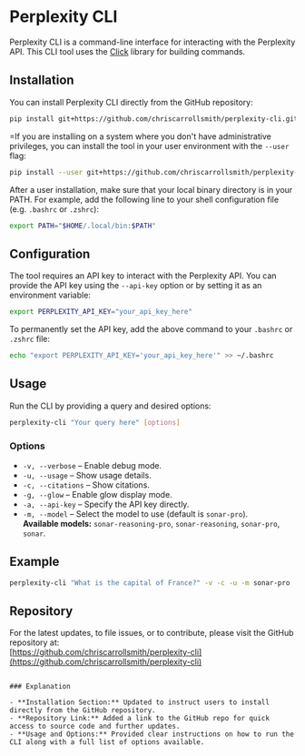 # Perplexity CLI

Perplexity CLI is a command-line interface for interacting with the Perplexity API. This CLI tool uses the [Click](https://click.palletsprojects.com/) library for building commands.

## Installation

You can install Perplexity CLI directly from the GitHub repository:

```bash
pip install git+https://github.com/chriscarrollsmith/perplexity-cli.git
```

=If you are installing on a system where you don't have administrative privileges, you can install the tool in your user environment with the `--user` flag:

```bash
pip install --user git+https://github.com/chriscarrollsmith/perplexity-cli.git
```

After a user installation, make sure that your local binary directory is in your PATH. For example, add the following line to your shell configuration file (e.g. `.bashrc` or `.zshrc`):

```bash
export PATH="$HOME/.local/bin:$PATH"
```

## Configuration

The tool requires an API key to interact with the Perplexity API. You can provide the API key using the `--api-key` option or by setting it as an environment variable:

```bash
export PERPLEXITY_API_KEY="your_api_key_here"
```

To permanently set the API key, add the above command to your `.bashrc` or `.zshrc` file:

```bash
echo "export PERPLEXITY_API_KEY='your_api_key_here'" >> ~/.bashrc
```

## Usage

Run the CLI by providing a query and desired options:

```bash
perplexity-cli "Your query here" [options]
```

### Options

- `-v, --verbose` &ndash; Enable debug mode.
- `-u, --usage` &ndash; Show usage details.
- `-c, --citations` &ndash; Show citations.
- `-g, --glow` &ndash; Enable glow display mode.
- `-a, --api-key` &ndash; Specify the API key directly.
- `-m, --model` &ndash; Select the model to use (default is `sonar-pro`).  
  **Available models:** `sonar-reasoning-pro`, `sonar-reasoning`, `sonar-pro`, `sonar`.

## Example

```bash
perplexity-cli "What is the capital of France?" -v -c -u -m sonar-pro
```

## Repository

For the latest updates, to file issues, or to contribute, please visit the GitHub repository at:  
[https://github.com/chriscarrollsmith/perplexity-cli](https://github.com/chriscarrollsmith/perplexity-cli)
```

### Explanation

- **Installation Section:** Updated to instruct users to install directly from the GitHub repository.
- **Repository Link:** Added a link to the GitHub repo for quick access to source code and further updates.
- **Usage and Options:** Provided clear instructions on how to run the CLI along with a full list of options available.
